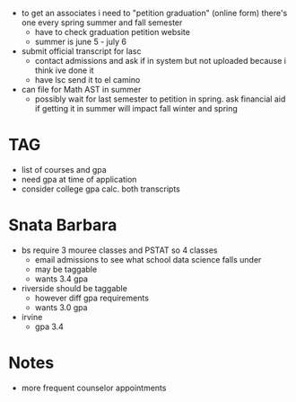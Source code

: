 - to get an associates i need to "petition graduation" (online form) there's one every spring summer and fall semester
    - have to check graduation petition website
    - summer is june 5 - july 6
- submit official transcript for lasc
    - contact admissions and ask if in system but not uploaded because i think ive done it
    - have lsc send it to el camino
- can file for Math AST in summer
    - possibly wait for last semester to petition in spring. ask financial aid if getting it in summer will impact fall winter and spring

# TAG
- list of courses and gpa
- need gpa at time of application
- consider college gpa calc. both transcripts

# Snata Barbara
- bs require 3 mouree classes and PSTAT so 4 classes
    - email admissions to see what school data science falls under
    - may be taggable
    - wants 3.4 gpa
- riverside should be taggable
    - however diff gpa requirements
    - wants 3.0 gpa
- irvine
    - gpa 3.4

# Notes
- more frequent counselor appointments